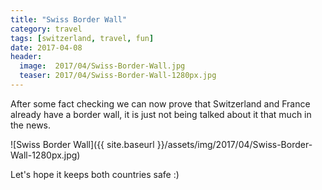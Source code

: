 ```yaml
---
title: "Swiss Border Wall"
category: travel
tags: [switzerland, travel, fun]
date: 2017-04-08
header:
  image:  2017/04/Swiss-Border-Wall.jpg
  teaser: 2017/04/Swiss-Border-Wall-1280px.jpg
---
```


After some fact checking we can now prove that Switzerland and France already 
have a border wall, it is just not being talked about it that much in the news. 

![Swiss Border Wall]({{ site.baseurl }}/assets/img/2017/04/Swiss-Border-Wall-1280px.jpg)

Let's hope it keeps both countries safe :) 



